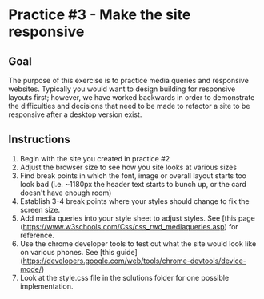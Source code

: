 # Practice #3 - Make the site responsive

## Goal
The purpose of this exercise is to practice media queries and responsive websites.
Typically you would want to design building for responsive layouts first; however,
we have worked backwards in order to demonstrate the difficulties and decisions that
need to be made to refactor a site to be responsive after a desktop version exist.

## Instructions
1. Begin with the site you created in practice #2
2. Adjust the browser size to see how you site looks at various sizes
3. Find break points in which the font, image or overall layout starts too look
bad (i.e. ~1180px the header text starts to bunch up, or the card doesn't have enough room)
4. Establish 3-4 break points where your styles should change to fix the screen size.
5. Add media queries into your style sheet to adjust styles. See [this page (https://www.w3schools.com/Css/css_rwd_mediaqueries.asp) for reference.
6. Use the chrome developer tools to test out what the site would look like on
various phones. See [this guide] (https://developers.google.com/web/tools/chrome-devtools/device-mode/)
7. Look at the style.css file in the solutions folder for one possible implementation.
